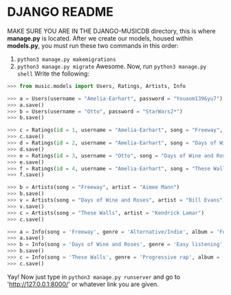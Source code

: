 # DJANGO README
MAKE SURE YOU ARE IN THE DJANGO-MUSICDB directory, this is where __manage.py__ is located.
After we create our models, housed within __models.py__, you must run these two commands in this order:
1) `python3 manage.py makemigrations`
2) `python3 manage.py migrate`
Awesome.
Now, run `python3 manage.py shell`
Write the following:

```python
>>> from music.models import Users, Ratings, Artists, Info

>>> a = Users(username = "Amelia-Earhart", password = "Youaom139&yu7")
>>> a.save()
>>> b = Users(username = "Otto", password = "StarWars2*")
>>> b.save()

>>> c = Ratings(id = 1, username = "Amelia-Earhart", song = "Freeway", rating = 3)
>>> c.save()
>>> d = Ratings(id = 2, username = "Amelia-Earhart", song = "Days of Wine and Roses", rating = 4)
>>> d.save()
>>> e = Ratings(id = 3, username = "Otto", song = "Days of Wine and Roses", rating = 5)
>>> e.save()
>>> f = Ratings(id = 4, username = "Amelia-Earhart", song = "These Walls", rating = 4)
>>> f.save()

>>> b = Artists(song = "Freeway", artist = "Aimee Mann")
>>> b.save()
>>> v = Artists(song = "Days of Wine and Roses", artist = "Bill Evans")
>>> v.save()
>>> c = Artists(song = "These Walls", artist = "Kendrick Lamar")
>>> c.save()

>>> a = Info(song = 'Freeway', genre = 'Alternative/Indie', album = 'Fucking Smilers', year = 2008)
>>> a.save()
>>> b = Info(song = 'Days of Wine and Roses', genre = 'Easy listening', album = 'Days of Wine and Roses', year = 1963)
>>> b.save()
>>> c = Info(song = 'These Walls', genre = 'Progressive rap', album = 'To Pimp a Butterfly', year = 2015)
>>> c.save()
```
Yay!
Now just type in `python3 manage.py runserver` and go to 'http://127.0.0.1:8000/' or whatever link you are given.
